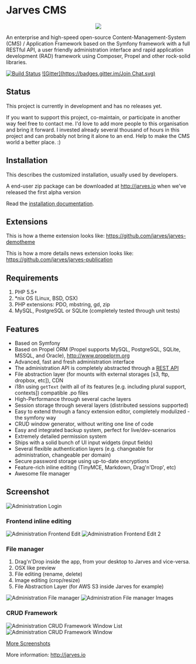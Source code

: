 Jarves CMS
========

<p align="center">
    <img src="https://avatars1.githubusercontent.com/u/7001307?v=4&s=150" />
</p>

An enterprise and high-speed open-source Content-Management-System (CMS) / Application Framework based on the Symfony framework with a full RESTful API,
a user friendly administration interface and rapid application development (RAD) framework using Composer, Propel and
other rock-solid libraries.

[![Build Status](https://travis-ci.org/jarves/jarves.png?branch=master)](https://travis-ci.org/jarves/jarves)
[![Gitter](https://badges.gitter.im/Join Chat.svg)](https://gitter.im/jarves/jarves)


## Status

This project is currently in development and has no releases yet.

If you want to support this project, co-maintain, or participate in another way feel free to contact me.
I'd love to add more people to this organisation and bring it forward.
I invested already several thousand of hours in this project and can probably not bring it alone to an end. Help to make the CMS world a better place. :)


Installation
------------

This describes the customized installation, usually used by developers.

A end-user zip package can be downloaded at http://jarves.io when we've released the first alpha version

Read the [installation documentation](Resources/doc/installation.md).

Extensions
----------

This is how a theme extension looks like: https://github.com/jarves/jarves-demotheme

This is how a more details news extension looks like: https://github.com/jarves/jarves-publication

Requirements
------------

1. PHP 5.5+
2. *nix OS (Linux, BSD, OSX)
3. PHP extensions: PDO, mbstring, gd, zip
4. MySQL, PostgreSQL or SQLite (completely tested through unit tests)


Features
--------

 - Based on Symfony
 - Based on Propel ORM (Propel supports MySQL, PostgreSQL, SQLite, MSSQL, and Oracle), http://www.propelorm.org
 - Advanced, fast and fresh administration interface
 - The administration API is completely abstracted through a [REST API](Resources/doc/images/rest-api.png)
 - File abstraction layer (for mounts with external storages [s3, ftp, dropbox, etc]), CDN
 - i18n using `getText` (with all of its features [e.g. including plural support, contexts]) compatible .po files
 - High-Performance through several cache layers
 - Session storage through several layers (distributed sessions supported)
 - Easy to extend through a fancy extension editor, completely modulized - the symfony way
 - CRUD window generator, without writing one line of code
 - Easy and integrated backup system, perfect for live/dev-scenarios
 - Extremely detailed permission system
 - Ships with a solid bunch of UI input widgets (input fields)
 - Several flexible authentication layers (e.g. changeable for administration, changeable per domain)
 - Secure password storage using up-to-date encryptions
 - Feature-rich inline editing (TinyMCE, Markdown, Drag'n'Drop', etc)
 - Awesome file manager

Screenshot
----------

![Administration Login](http://jarves.io/screens/0.png)

### Frontend inline editing

![Administration Frontend Edit](Resources/doc/images/admin-frontend-edit.png)
![Administration Frontend Edit 2](Resources/doc/images/admin-frontend-edit-content-elements.png)

### File manager

1. Drag'n'Drop inside the app, from your desktop to Jarves and vice-versa.
2. OSX like preview
3. File editing (rename, delete)
4. Image editing (crop/resize)
5. File Abstraction Layer (for AWS S3 inside Jarves for example)

![Administration File manager](Resources/doc/images/admin-files-context-image.png)
![Administration File manager Images](Resources/doc/images/admin-files-context-image2.png)

### CRUD Framework
![Administration CRUD Framework Window List](Resources/doc/images/admin-list.png)
![Administration CRUD Framework Window](Resources/doc/images/admin-users.png)

[More Screenshots](Resources/doc/screenshots.markdown)

More information:
http://jarves.io
